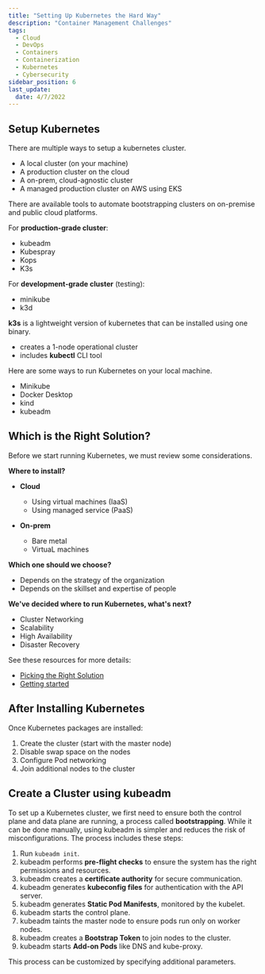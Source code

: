 ```yaml
---
title: "Setting Up Kubernetes the Hard Way"
description: "Container Management Challenges"
tags:
  - Cloud
  - DevOps
  - Containers
  - Containerization
  - Kubernetes
  - Cybersecurity
sidebar_position: 6
last_update:
  date: 4/7/2022
---
```



## Setup Kubernetes

There are multiple ways to setup a kubernetes cluster. 

- A local cluster (on your machine)
- A production cluster on the cloud
- A on-prem, cloud-agnostic cluster
- A managed production cluster on AWS using EKS

There are available tools to automate bootstrapping clusters on on-premise and public cloud platforms.

For **production-grade cluster**:

- kubeadm
- Kubespray
- Kops
- K3s

For **development-grade cluster** (testing):

- minikube
- k3d

**k3s** is a lightweight version of kubernetes that can be installed using one binary.

- creates a 1-node operational cluster
- includes **kubectl** CLI tool

Here are some ways to run Kubernetes on your local machine.

- Minikube
- Docker Desktop
- kind
- kubeadm

## Which is the Right Solution?

Before we start running Kubernetes, we must review some considerations. 

**Where to install?**

- **Cloud**
    - Using virtual machines (IaaS)
    - Using managed service (PaaS)

- **On-prem**
    - Bare metal
    - VirtuaL machines 

**Which one should we choose?**

- Depends on the strategy of the organization
- Depends on the skillset and expertise of people

**We've decided where to run Kubernetes, what's next?**

- Cluster Networking 
- Scalability
- High Availability 
- Disaster Recovery

See these resources for more details:

- [Picking the Right Solution](https://jamesdefabia.github.io/docs/getting-started-guides/)
- [Getting started](https://kubernetes.io/docs/setup/)


## After Installing Kubernetes 

Once Kubernetes packages are installed:

1. Create the cluster (start with the master node)
2. Disable swap space on the nodes
3. Configure Pod networking
4. Join additional nodes to the cluster

## Create a Cluster using kubeadm

To set up a Kubernetes cluster, we first need to ensure both the control plane and data plane are running, a process called **bootstrapping**. While it can be done manually, using kubeadm is simpler and reduces the risk of misconfigurations. The process includes these steps:

1. Run `kubeadm init`.
2. kubeadm performs **pre-flight checks** to ensure the system has the right permissions and resources.
3. kubeadm creates a **certificate authority** for secure communication.
4. kubeadm generates **kubeconfig files** for authentication with the API server.
5. kubeadm generates **Static Pod Manifests**, monitored by the kubelet.
6. kubeadm starts the control plane.
7. kubeadm taints the master node to ensure pods run only on worker nodes.
8. kubeadm creates a **Bootstrap Token** to join nodes to the cluster.
9. kubeadm starts **Add-on Pods** like DNS and kube-proxy.

This process can be customized by specifying additional parameters.

 
